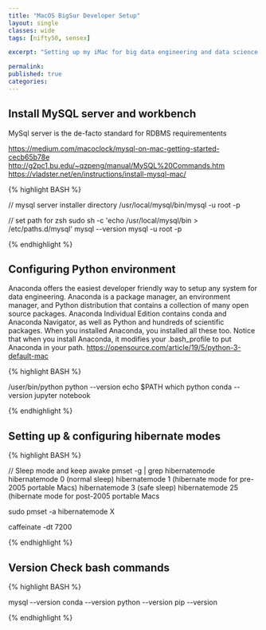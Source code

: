 ```yaml
---
title: "MacOS BigSur Developer Setup"
layout: single
classes: wide
tags: [nifty50, sensex]

excerpt: "Setting up my iMac for big data engineering and data science projects"

permalink:
published: true
categories: 
---
```


## Install MySQL server and workbench

MySql server is the de-facto standard for RDBMS requirementents

https://medium.com/macoclock/mysql-on-mac-getting-started-cecb65b78e
http://g2pc1.bu.edu/~qzpeng/manual/MySQL%20Commands.htm
https://vladster.net/en/instructions/install-mysql-mac/

{% highlight BASH %}

// mysql server installer directory
/usr/local/mysql/bin/mysql -u root -p 

// set path for zsh
sudo sh -c 'echo /usr/local/mysql/bin > /etc/paths.d/mysql'
mysql --version
mysql -u root -p  

{% endhighlight %}


## Configuring Python environment

Anaconda offers the easiest developer friendly way to setup any system for data engineering.
Anaconda is a package manager, an environment manager, and Python distribution that contains a collection of many open source packages.
Anaconda Individual Edition contains conda and Anaconda Navigator, as well as Python and hundreds of scientific packages. When you installed Anaconda, you installed all these too.
Notice that when you install Anaconda, it modifies your .bash_profile to put Anaconda in your path.
https://opensource.com/article/19/5/python-3-default-mac

{% highlight BASH %}

/user/bin/python
python --version
echo $PATH
which python
conda --version
jupyter notebook

{% endhighlight %}


## Setting up & configuring hibernate modes

{% highlight BASH %}

// Sleep mode and keep awake
pmset -g | grep hibernatemode
	hibernatemode 0  (normal sleep)
	hibernatemode 1  (hibernate mode for pre-2005 portable Macs)
	hibernatemode 3  (safe sleep)
	hibernatemode 25 (hibernate mode for post-2005 portable Macs

sudo pmset -a hibernatemode X

caffeinate -dt 7200

{% endhighlight %}


## Version Check bash commands

{% highlight BASH %}

mysql --version
conda --version
python --version
pip --version


{% endhighlight %}
